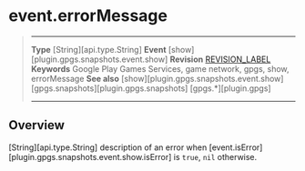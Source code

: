 # event.errorMessage

> --------------------- ------------------------------------------------------------------------------------------
> __Type__              [String][api.type.String]
> __Event__             [show][plugin.gpgs.snapshots.event.show]
> __Revision__          [REVISION_LABEL](REVISION_URL)
> __Keywords__          Google Play Games Services, game network, gpgs, show, errorMessage
> __See also__          [show][plugin.gpgs.snapshots.event.show]
>						[gpgs.snapshots][plugin.gpgs.snapshots]
>                       [gpgs.*][plugin.gpgs]
> --------------------- ------------------------------------------------------------------------------------------

## Overview

[String][api.type.String] description of an error when [event.isError][plugin.gpgs.snapshots.event.show.isError] is `true`, `nil` otherwise.